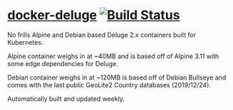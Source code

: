 # [docker-deluge](https://hub.docker.com/r/optix2000/deluge) [![Build Status](https://travis-ci.org/optix2000/docker-deluge.svg?branch=master)](https://travis-ci.org/optix2000/docker-deluge)

No frills Alpine and Debian based Deluge 2.x containers built for Kubernetes.

Alpine container weighs in at ~40MB and is based off of Alpine 3.11 with some edge dependencies for Deluge.

Debian container weighs in at ~120MB is based off of Debian Bullseye and comes with the last public GeoLite2 Country databases (2019/12/24).

Automatically built and updated weekly.

